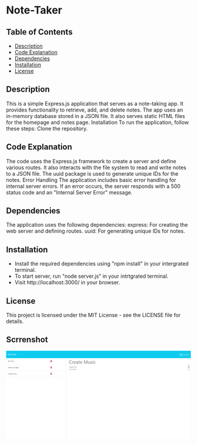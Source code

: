 # Note-Taker


## Table of Contents
- [Description](#description)
- [Code Explanation](#code-explanation)
- [Dependencies](#dependencies)
- [Installation](#installation)
- [License](#license)

## Description
This is a simple Express.js application that serves as a note-taking app. It provides functionality to retrieve, add, and delete notes. The app uses an in-memory database stored in a JSON file. It also serves static HTML files for the homepage and notes page.
Installation
To run the application, follow these steps:
Clone the repository.

## Code Explanation
The code uses the Express.js framework to create a server and define various routes. It also interacts with the file system to read and write notes to a JSON file. The uuid package is used to generate unique IDs for the notes.
Error Handling
The application includes basic error handling for internal server errors. If an error occurs, the server responds with a 500 status code and an "Internal Server Error" message.

## Dependencies
The application uses the following dependencies:
express: For creating the web server and defining routes.
uuid: For generating unique IDs for notes.

## Installation
* Install the required dependencies using "npm install" in your intergrated terminal.
* To start server, run "node server.js" in your intrtgrated terminal.
* Visit http://localhost:3000/ in your browser.

## License
This project is licensed under the MIT License - see the LICENSE file for details.

## Scrrenshot
![Alt text](images/notetaker.jpg)
